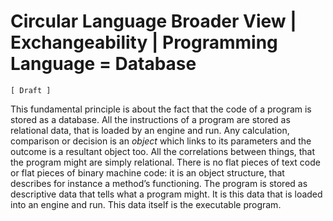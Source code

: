﻿Circular Language Broader View | Exchangeability | Programming Language = Database
==================================================================================

`[ Draft ]`

This fundamental principle is about the fact that the code of a program is stored as a database. All the instructions of a program are stored as relational data, that is loaded by an engine and run. Any calculation, comparison or decision is an *object* which links to its parameters and the outcome is a resultant object too. All the correlations between things, that the program might are simply relational. There is no flat pieces of text code or flat pieces of binary machine code: it is an object structure, that describes for instance a method’s functioning. The program is stored as descriptive data that tells what a program might. It is this data that is loaded into an engine and run. This data itself is the executable program.